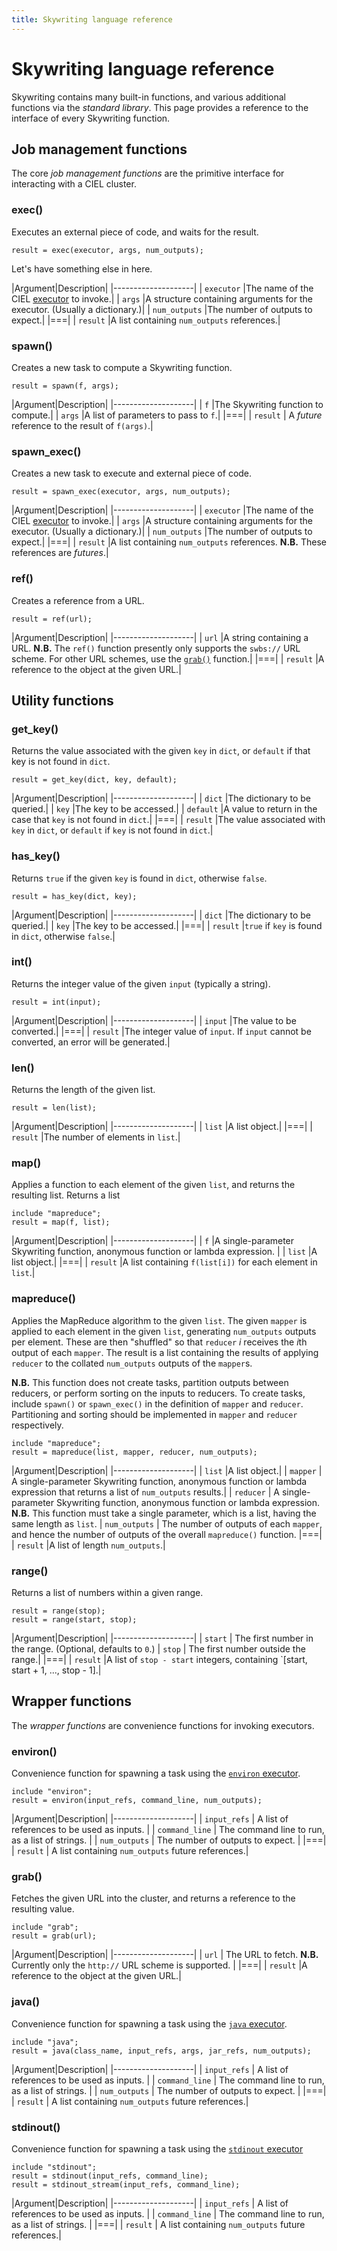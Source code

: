 ```yaml
--- 
title: Skywriting language reference
---
```


Skywriting language reference
=============================

Skywriting contains many built-in functions, and various additional
functions via the *standard library*. This page provides a reference
to the interface of every Skywriting function.

Job management functions
------------------------

The core <em>job management functions</em> are the primitive interface
for interacting with a CIEL cluster.

### exec()

Executes an external piece of code, and waits for the result.

<pre><code class="CodeRay language-c">result = exec(executor, args, num_outputs);</code></pre>

Let's have something else in here.

|Argument|Description|
|--------------------|
| `executor` |The name of the CIEL [executor](../../executors/)  to invoke.|
| `args` |A structure containing arguments for the executor. (Usually a dictionary.)|
| `num_outputs` |The number of outputs to expect.|
|===|
| `result` |A list containing `num_outputs` references.|

### spawn()

Creates a new task to compute a Skywriting function.

<pre><code class="CodeRay language-c">result = spawn(f, args);</code></pre>

|Argument|Description|
|--------------------|
| `f` |The Skywriting function to compute.|
| `args` |A list of parameters to pass to `f`.|
|===|
| `result` | A *future* reference to the result of `f(args)`.|

### spawn_exec()

Creates a new task to execute and external piece of code.

<pre><code class="CodeRay language-c">result = spawn_exec(executor, args, num_outputs);</code></pre>

|Argument|Description|
|--------------------|
| `executor` |The name of the CIEL [executor](../../executors/)  to invoke.|
| `args` |A structure containing arguments for the executor. (Usually a dictionary.)|
| `num_outputs` |The number of outputs to expect.|
|===|
| `result` |A list containing `num_outputs` references. **N.B.** These references are *futures*.|

### ref()

Creates a reference from a URL.

<pre><code class="CodeRay language-c">result = ref(url);</code></pre>

|Argument|Description|
|--------------------|
| `url` |A string containing a URL. **N.B.** The `ref()` function presently only supports the `swbs://` URL scheme. For other URL schemes, use the [`grab()`](#grab) function.|
|===|
| `result` |A reference to the object at the given URL.|

Utility functions
-----------------

### get_key()

Returns the value associated with the given `key` in `dict`, or
`default` if that key is not found in `dict`.

<pre><code class="CodeRay language-c">result = get_key(dict, key, default);</code></pre>

|Argument|Description|
|--------------------|
| `dict` |The dictionary to be queried.|
| `key` |The key to be accessed.|
| `default` |A value to return in the case that `key` is not found in `dict`.|
|===|
| `result` |The value associated with `key` in `dict`, or `default` if `key` is not found in `dict`.|

### has_key()

Returns <code class="language-c">true</code> if the given
<code>key</code> is found in <code>dict</code>, otherwise <code
class="language-c">false</code>.

<pre><code class="CodeRay language-c">result = has_key(dict, key);</code></pre>

|Argument|Description|
|--------------------|
| `dict` |The dictionary to be queried.|
| `key` |The key to be accessed.|
|===|
| `result` |<code class="language-c">true</code> if `key` is found in `dict`, otherwise <code class="language-c">false</code>.|

### int()

Returns the integer value of the given `input` (typically a string).

<pre><code class="CodeRay language-c">result = int(input);</code></pre>

|Argument|Description|
|--------------------|
| `input` |The value to be converted.|
|===|
| `result` |The integer value of `input`. If `input` cannot be converted, an error will be generated.|

### len()

Returns the length of the given list.

<pre><code class="CodeRay language-c">result = len(list);</code></pre>

|Argument|Description|
|--------------------|
| `list` |A list object.|
|===|
| `result` |The number of elements in `list`.|

### map()

Applies a function to each element of the given `list`, and returns
the resulting list.  Returns a list

<pre><code class="CodeRay language-c">include "mapreduce";
result = map(f, list);</code></pre>

|Argument|Description|
|--------------------|
| `f` |A single-parameter Skywriting function, anonymous function or lambda expression. |
| `list` |A list object.|
|===|
| `result` |A list containing `f(list[i])` for each element in `list`.|

### mapreduce()

Applies the MapReduce algorithm to the given `list`. The given
`mapper` is applied to each element in the given `list`, generating
`num_outputs` outputs per element. These are then "shuffled" so that
`reducer` *i* receives the *i*th output of each `mapper`. The result
is a list containing the results of applying `reducer` to the collated
`num_outputs` outputs of the `mapper`s.

**N.B.** This function does not create tasks, partition outputs
between reducers, or perform sorting on the inputs to reducers. To
create tasks, include `spawn()` or `spawn_exec()` in the definition of
`mapper` and `reducer`. Partitioning and sorting should be implemented
in `mapper` and `reducer` respectively.

<pre><code class="CodeRay language-c">include "mapreduce";
result = mapreduce(list, mapper, reducer, num_outputs);</code></pre>

|Argument|Description|
|--------------------|
| `list` |A list object.|
| `mapper` | A single-parameter Skywriting function, anonymous function or lambda expression that returns a list of `num_outputs` results.|
| `reducer` | A single-parameter Skywriting function, anonymous function or lambda expression. **N.B.** This function must take a single parameter, which is a list, having the same length as `list`.
| `num_outputs` | The number of outputs of each `mapper`, and hence the number of outputs of the overall `mapreduce()` function.
|===|
| `result` |A list of length `num_outputs`.|

### range()

Returns a list of numbers within a given range.

<pre><code class="CodeRay language-c">result = range(stop);
result = range(start, stop);</code></pre>

|Argument|Description|
|--------------------|
| `start` | The first number in the range. (Optional, defaults to `0`.)
| `stop` | The first number outside the range.|
|===|
| `result` |A list of `stop - start` integers, containing `[start, start + 1, ..., stop - 1].|

Wrapper functions
-----------------

The *wrapper functions* are convenience functions for invoking executors.

### environ()

Convenience function for spawning a task using the [`environ` executor](../../executors/environ).

<pre><code class="CodeRay language-c">include "environ";
result = environ(input_refs, command_line, num_outputs);</code></pre>

|Argument|Description|
|--------------------|
| `input_refs` | A list of references to be used as inputs. |
| `command_line` | The command line to run, as a list of strings. |
| `num_outputs` | The number of outputs to expect. |
|===|
| `result` | A list containing `num_outputs` future references.|

### grab()

Fetches the given URL into the cluster, and returns a reference to the resulting value.

<pre><code class="CodeRay language-c">include "grab";
result = grab(url);</code></pre>

|Argument|Description|
|--------------------|
| `url` | The URL to fetch. **N.B.** Currently only the `http://` URL scheme is supported. |
|===|
| `result` |A reference to the object at the given URL.|

### java()

Convenience function for spawning a task using the [`java` executor](../../executors/java).

<pre><code class="CodeRay language-c">include "java";
result = java(class_name, input_refs, args, jar_refs, num_outputs);</code></pre>

|Argument|Description|
|--------------------|
| `input_refs` | A list of references to be used as inputs. |
| `command_line` | The command line to run, as a list of strings. |
| `num_outputs` | The number of outputs to expect. |
|===|
| `result` | A list containing `num_outputs` future references.|

### stdinout()

Convenience function for spawning a task using the [`stdinout` executor](../../executors/stdinout)

<pre><code class="CodeRay language-c">include "stdinout";
result = stdinout(input_refs, command_line);
result = stdinout_stream(input_refs, command_line);</code></pre>

|Argument|Description|
|--------------------|
| `input_refs` | A list of references to be used as inputs. |
| `command_line` | The command line to run, as a list of strings. |
|===|
| `result` | A list containing `num_outputs` future references.|